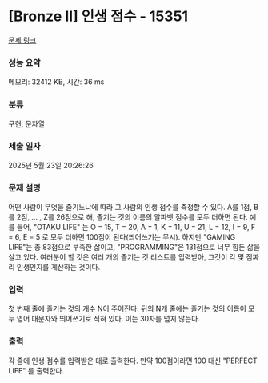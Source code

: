 # [Bronze II] 인생 점수 - 15351 

[문제 링크](https://www.acmicpc.net/problem/15351) 

### 성능 요약

메모리: 32412 KB, 시간: 36 ms

### 분류

구현, 문자열

### 제출 일자

2025년 5월 23일 20:26:26

### 문제 설명

<p>어떤 사람이 무엇을 즐기느냐에 따라 그 사람의 인생 점수를 측정할 수 있다. A를 1점, B를 2점, ... , Z를 26점으로 해, 즐기는 것의 이름의 알파벳 점수를 모두 더하면 된다. 예를 들어, "OTAKU LIFE" 는 O = 15, T = 20, A = 1, K = 11, U = 21, L = 12, I = 9, F = 6, E = 5 로 모두 더하면 100점이 된다(띄어쓰기는 무시). 하지만 "GAMING LIFE"는 총 83점으로 부족한 삶이고, "PROGRAMMING"은 131점으로 너무 힘든 삶을 살고 있다. 여러분이 할 것은 여러 개의 즐기는 것 리스트를 입력받아, 그것이 각 몇 점짜리 인생인지를 계산하는 것이다.</p>

### 입력 

 <p>첫 번째 줄에 즐기는 것의 개수 N이 주어진다. 뒤의 N개 줄에는 즐기는 것의 이름이 모두 영어 대문자와 띄어쓰기로 적혀 있다. 이는 30자를 넘지 않는다.</p>

### 출력 

 <p>각 줄에 인생 점수를 입력받은 대로 출력한다. 만약 100점이라면 100 대신 "PERFECT LIFE" 를 출력한다.</p>

